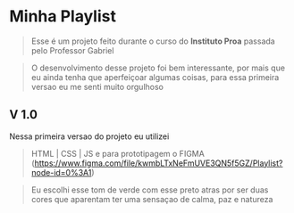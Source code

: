# Minha Playlist

> Esse é um projeto feito durante o curso do **Instituto Proa** passada pelo Professor Gabriel

> O desenvolvimento desse projeto foi bem interessante, por mais que eu ainda tenha que aperfeiçoar algumas coisas, para essa primeira versao eu me senti muito orgulhoso

##  V 1.0 

Nessa primeira versao do projeto eu utilizei 

> HTML | CSS | JS e para prototipagem o FIGMA (https://www.figma.com/file/kwmbLTxNeFmUVE3QN5f5GZ/Playlist?node-id=0%3A1)

> Eu escolhi esse tom de verde com esse preto atras por ser duas cores que aparentam ter uma sensaçao de calma, paz e natureza
